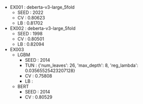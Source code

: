 - EX001 : deberta-v3-large_5fold
    - SEED : 2022
    - CV : 0.80623
    - LB : 0.81702
- EX002 : deberta-v3-large_5fold
    - SEED : 1998
    - CV : 0.80501
    - LB : 0.82094
- EX003
    - LGBM
        - SEED : 2014
        - TUN : {'num_leaves': 26, 'max_depth': 8, 'reg_lambda': 0.03565525423207128}
        - CV : 0.75808
        - LB : 
    - BERT
        - SEED : 2014
        - CV : 0.80529
